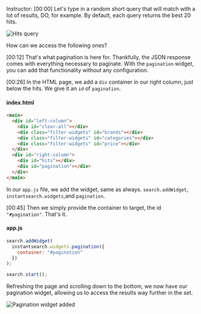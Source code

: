Instructor: [00:00] Let's type in a random short query that will match with a lot of results, DO, for example. By default, each query returns the best 20 hits.

![Hits query](https://res.cloudinary.com/dg3gyk0gu/image/upload/v1552324959/transcript-images/paginate-large-sets-of-algolia-data-with-instantsearch-js-pagination-widget-query-hits.jpg)

How can we access the following ones?

[00:12] That's what pagination is here for. Thankfully, the JSON response comes with everything necessary to paginate. With the `pagination` widget, you can add that functionality without any configuration.

[00:26] In the HTML page, we add a `div` container in our right column, just below the hits. We give it an `id` of `pagination`.

#### index.html

```html
<main>
  <div id="left-column">
    <div id="clear-all"></div>
    <div class="filter-widgets" id="brands"></div>
    <div class="filter-widgets" id="categories"></div>
    <div class="filter-widgets" id="price"></div>
  </div>
  <div id="right-column">
    <div id="hits"></div>
    <div id="pagination"></div>
  </div>
</main>
```

In our `app.js` file, we add the widget, same as always. `search.addWidget`, `instantsearch.widgets`,and `pagination`.

[00:45] Then we simply provide the container to target, the id `"#pagination"`. That's it.

#### app.js

```js
search.addWidget(
  instantsearch.widgets.pagination({
    container: "#pagination"
  })
);

search.start();
```

Refreshing the page and scrolling down to the bottom, we now have our pagination widget, allowing us to access the results way further in the set.

![Pagination widget added](https://res.cloudinary.com/dg3gyk0gu/image/upload/v1552324958/transcript-images/paginate-large-sets-of-algolia-data-with-instantsearch-js-pagination-widget-added.jpg)
